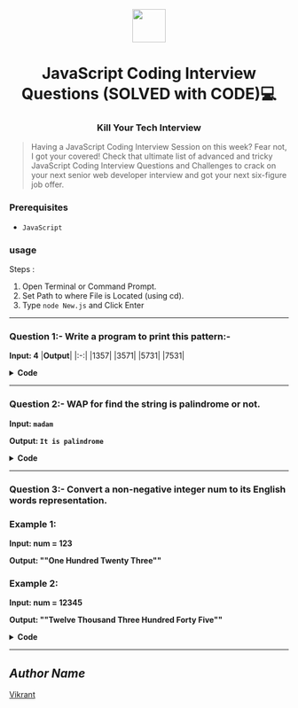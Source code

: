 <div align="center">
  <img height="60" src="https://img.icons8.com/color/344/javascript.png">
  
  # JavaScript Coding Interview Questions (SOLVED with CODE)💻
  
  <h3 align=center>Kill Your Tech Interview</h3>
</div>

> Having a JavaScript Coding Interview Session on this week? Fear not, I got your covered! Check that ultimate list of advanced and tricky JavaScript Coding Interview Questions and Challenges to crack on your next senior web developer interview and got your next six-figure job offer.

### Prerequisites
- `JavaScript`

### usage
Steps :
1. Open Terminal or Command Prompt.
2. Set Path to where File is Located (using cd).
3. Type `node New.js` and Click Enter
---
### Question 1:- Write a program to print this pattern:-
**Input: 4**
|**Output**|
|:-:|
|1357|
|3571|
|5731|
|7531|

<details><summary><b>Code</b></summary>
  
```javascript```

</details>

---
### Question 2:- WAP for find the string is palindrome or not.
**Input: `madam`**

**Output: `It is palindrome`**

<details><summary><b>Code</b></summary>
  
```javascript```

</details>

---
### Question 3:- Convert a non-negative integer num to its English words representation.
### Example 1:
**Input: num = 123**

**Output: ""One Hundred Twenty Three""**
### Example 2:
**Input: num = 12345**

**Output: ""Twelve Thousand Three Hundred Forty Five""**

<details><summary><b>Code</b></summary>
  
```javascript```

</details>

---

## *Author Name*
[Vikrant](https://github.com/vikrant-v28)
